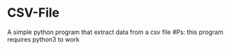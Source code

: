 # CSV-File
A simple python program that extract data from a csv file 
#Ps:
this program requires python3 to work 

